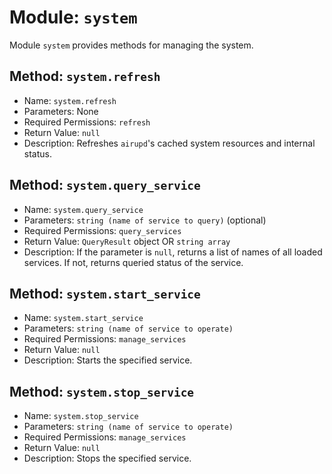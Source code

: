 # Module: `system`
Module `system` provides methods for managing the system.

## Method: `system.refresh`
- Name: `system.refresh`
- Parameters: None
- Required Permissions: `refresh`
- Return Value: `null`
- Description: Refreshes `airupd`'s cached system resources and internal status.

## Method: `system.query_service`
- Name: `system.query_service`
- Parameters: `string (name of service to query)` (optional)
- Required Permissions: `query_services`
- Return Value: `QueryResult` object OR `string array`
- Description: If the parameter is `null`, returns a list of names of all loaded services. If not, returns queried status of the service.

## Method: `system.start_service`
- Name: `system.start_service`
- Parameters: `string (name of service to operate)`
- Required Permissions: `manage_services`
- Return Value: `null`
- Description: Starts the specified service.

## Method: `system.stop_service`
- Name: `system.stop_service`
- Parameters: `string (name of service to operate)`
- Required Permissions: `manage_services`
- Return Value: `null`
- Description: Stops the specified service.